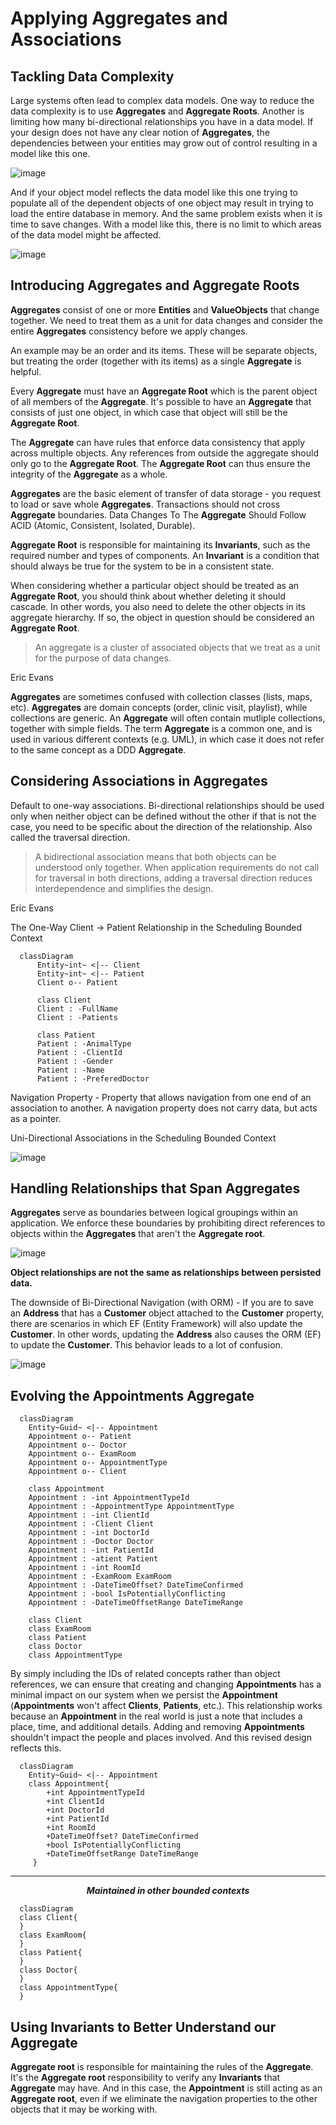 # Applying Aggregates and Associations

## Tackling Data Complexity

Large systems often lead to complex data models. One way to reduce the data complexity is to use **Aggregates** and **Aggregate Roots**. Another is limiting how many bi-directional relationships you have in a data model. If your design does not have any clear notion of **Aggregates**, the dependencies between your entities may grow out of control resulting in a model like this one.

![image](https://user-images.githubusercontent.com/34960418/212371380-89bd415b-7212-46fb-841f-9772d5bf21e6.png)

And if your object model reflects the data model like this one trying to populate all of the dependent objects of one object may result in trying to load the entire database in memory. And the same problem exists when it is time to save changes. With a model like this, there is no limit to which areas of the data model might be affected.

![image](https://user-images.githubusercontent.com/34960418/212372473-6cf34a88-1766-4788-ad6f-a418e84bbd28.png)

## Introducing Aggregates and Aggregate Roots

**Aggregates** consist of one or more **Entities** and **ValueObjects** that change together. We need to treat them as a unit for data changes and consider the entire **Aggregates** consistency before we apply changes.

An example may be an order and its items. These will be separate objects, but treating the order (together with its items) as a single **Aggregate** is helpful. 

Every **Aggregate** must have an **Aggregate Root** which is the parent object of all members of the **Aggregate**. It's possible to have an **Aggregate** that consists of just one object, in which case that object will still be the **Aggregate Root**. 

The **Aggregate** can have rules that enforce data consistency that apply across multiple objects. Any references from outside the aggregate should only go to the **Aggregate Root**. The **Aggregate Root** can thus ensure the integrity of the **Aggregate** as a whole.

**Aggregates** are the basic element of transfer of data storage - you request to load or save whole **Aggregates**. Transactions should not cross **Aggregate** boundaries. Data Changes To The **Aggregate** Should Follow ACID (Atomic, Consistent, Isolated, Durable).

**Aggregate Root** is responsible for maintaining its **Invariants**, such as the required number and types of components. An **Invariant** is a condition that should always be true for the system to be in a consistent state.

When considering whether a particular object should be treated as an **Aggregate Root**, you should think about whether deleting it should cascade. In other words, you also need to delete the other objects in its aggregate hierarchy. If so, the object in question should be considered an **Aggregate Root**.

> An aggregate is a cluster of associated objects that we treat as a unit for the purpose of data changes.

Eric Evans

**Aggregates** are sometimes confused with collection classes (lists, maps, etc). **Aggregates** are domain concepts (order, clinic visit, playlist), while collections are generic. An **Aggregate** will often contain mutliple collections, together with simple fields. The term **Aggregate** is a common one, and is used in various different contexts (e.g. UML), in which case it does not refer to the same concept as a DDD **Aggregate**.

## Considering Associations in Aggregates

Default to one-way associations. Bi-directional relationships should be used only when neither object can be defined without the other if that is not the case, you need to be specific about the direction of the relationship. Also called the traversal direction. 

> A bidirectional association means that both objects can be understood only together. When application requirements do not call for traversal in both directions, adding a traversal direction reduces interdependence and simplifies the design.

Eric Evans

The One-Way Client -> Patient Relationship in the Scheduling Bounded Context

```mermaid
  classDiagram
      Entity~int~ <|-- Client
      Entity~int~ <|-- Patient
      Client o-- Patient
      
      class Client
      Client : -FullName
      Client : -Patients
      
      class Patient
      Patient : -AnimalType
      Patient : -ClientId
      Patient : -Gender
      Patient : -Name
      Patient : -PreferedDoctor
```

Navigation Property - Property that allows navigation from one end of an association to another. A navigation property does not carry data, but acts as a pointer.

Uni-Directional Associations in the Scheduling Bounded Context

![image](https://user-images.githubusercontent.com/34960418/212628320-576683f9-651b-4f9b-9454-4ab038c47d31.png)

## Handling Relationships that Span Aggregates

**Aggregates** serve as boundaries between logical groupings within an application. We enforce these boundaries by prohibiting direct references to objects within the **Aggregates** that aren't the **Aggregate root**.

![image](https://user-images.githubusercontent.com/34960418/212629787-1c490878-9d61-4e0f-bfea-6bc5c337a484.png)

**Object relationships are not the same as relationships between persisted data.**

The downside of Bi-Directional Navigation (with ORM) - If you are to save an **Address** that has a **Customer** object attached to the **Customer** property, there are scenarios in which EF (Entity Framework) will also update the **Customer**. In other words, updating the **Address** also causes the ORM (EF) to update the **Customer**. This behavior leads to a lot of confusion.

![image](https://user-images.githubusercontent.com/34960418/212631619-d86d75a8-1c99-478d-914b-fe5740ef0c6a.png)

## Evolving the Appointments Aggregate

```mermaid
  classDiagram
    Entity~Guid~ <|-- Appointment
    Appointment o-- Patient
    Appointment o-- Doctor
    Appointment o-- ExamRoom
    Appointment o-- AppointmentType
    Appointment o-- Client
    
    class Appointment
    Appointment : -int AppointmentTypeId
    Appointment : -AppointmentType AppointmentType
    Appointment : -int ClientId
    Appointment : -Client Client
    Appointment : -int DoctorId
    Appointment : -Doctor Doctor
    Appointment : -int PatientId
    Appointment : -atient Patient
    Appointment : -int RoomId
    Appointment : -ExamRoom ExamRoom
    Appointment : -DateTimeOffset? DateTimeConfirmed
    Appointment : -bool IsPotentiallyConflicting
    Appointment : -DateTimeOffsetRange DateTimeRange
    
    class Client
    class ExamRoom
    class Patient
    class Doctor
    class AppointmentType
```


By simply including the IDs of related concepts rather than object references, we can ensure that creating and changing **Appointments** has a minimal impact on our system when we persist the **Appointment** (**Appointments** won't affect **Clients**, **Patients**, etc.). This relationship works because an **Appointment** in the real world is just a note that includes a place, time, and additional details. Adding and removing **Appointments** shouldn't impact the people and places involved. And this revised design reflects this.

```mermaid
  classDiagram
    Entity~Guid~ <|-- Appointment
    class Appointment{
        +int AppointmentTypeId
        +int ClientId
        +int DoctorId
        +int PatientId
        +int RoomId
        +DateTimeOffset? DateTimeConfirmed
        +bool IsPotentiallyConflicting
        +DateTimeOffsetRange DateTimeRange
     }
```

---------------------------------------------------------------------
***<p align="center">Maintained in other bounded contexts</p>***

```mermaid
  classDiagram
  class Client{
  }
  class ExamRoom{
  }  
  class Patient{
  }
  class Doctor{
  }
  class AppointmentType{
  }
```

## Using Invariants to Better Understand our Aggregate

**Aggregate root** is responsible for maintaining the rules of the **Aggregate**. It's the **Aggregate root** responsibility to verify any **Invariants** that **Aggregate** may have. And in this case, the **Appointment** is still acting as an **Aggregate root**, even if we eliminate the navigation properties to the other objects that it may be working with.
